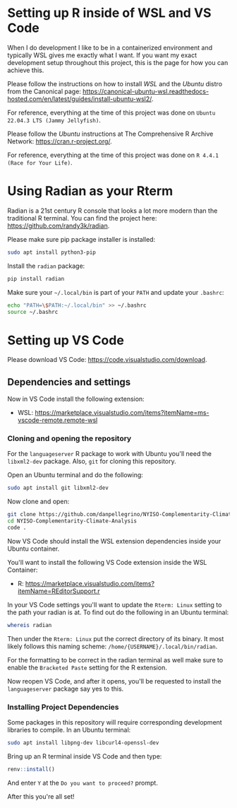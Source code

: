 # Setting up R inside of WSL and VS Code

When I do development I like to be in a containerized environment and typically WSL gives me exactly what I want. If you want my exact development setup throughout this project, this is the page for how you can achieve this.

Please follow the instructions on how to install _WSL_ and the _Ubuntu_ distro from the Canonical page: https://canonical-ubuntu-wsl.readthedocs-hosted.com/en/latest/guides/install-ubuntu-wsl2/.

For reference, everything at the time of this project was done on `Ubuntu 22.04.3 LTS (Jammy Jellyfish)`.

Please follow the _Ubuntu_ instructions at The Comprehensive R Archive Network: https://cran.r-project.org/.

For reference, everything at the time of this project was done on `R 4.4.1 (Race for Your Life)`.

# Using Radian as your Rterm

Radian is a 21st century R console that looks a lot more modern than the traditional R terminal. You can find the project here: https://github.com/randy3k/radian.

Please make sure pip package installer is installed:

```bash
sudo apt install python3-pip
```

Install the `radian` package:
```python
pip install radian
```

Make sure your `~/.local/bin` is part of your `PATH` and update your `.bashrc`:
```bash
echo "PATH=\$PATH:~/.local/bin" >> ~/.bashrc
source ~/.bashrc
```


# Setting up VS Code

Please download VS Code: https://code.visualstudio.com/download.

## Dependencies and settings

Now in VS Code install the following extension:
- WSL: https://marketplace.visualstudio.com/items?itemName=ms-vscode-remote.remote-wsl

### Cloning and opening the repository

For the `languageserver` R package to work with Ubuntu you'll need the `libxml2-dev` package. Also, `git` for cloning this repository.

Open an Ubuntu terminal and do the following:
```bash
sudo apt install git libxml2-dev
```

Now clone and open:
```bash
git clone https://github.com/danpellegrino/NYISO-Complementarity-Climate-Analysis.git
cd NYISO-Complementarity-Climate-Analysis
code .
```

Now VS Code should install the WSL extension dependencies inside your Ubuntu container.

You'll want to install the following VS Code extension inside the WSL Container:
- R: https://marketplace.visualstudio.com/items?itemName=REditorSupport.r

In your VS Code settings you'll want to update the `Rterm: Linux` setting to the path your radian is at. To find out do the following in an Ubuntu terminal:
```bash
whereis radian
```

Then under the `Rterm: Linux` put the correct directory of its binary. It most likely follows this naming scheme: `/home/{USERNAME}/.local/bin/radian`.

For the formatting to be correct in the radian terminal as well make sure to enable the `Bracketed Paste` setting for the R extension.

Now reopen VS Code, and after it opens, you'll be requested to install the `languageserver` package say yes to this.

### Installing Project Dependencies

Some packages in this repository will require corresponding development libraries to compile. In an Ubuntu terminal:
```bash
sudo apt install libpng-dev libcurl4-openssl-dev
```

Bring up an R terminal inside VS Code and then type:
```R
renv::install()
```

And enter `Y` at the `Do you want to proceed?` prompt.

After this you're all set! 